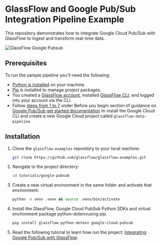 # GlassFlow and Google Pub/Sub Integration Pipeline Example

This repository demonstrates how to integrate Google Cloud Pub/Sub with GlassFlow to ingest and transform real-time data.

![GlassFlow Google Pubsub](/assets/GlassFlow%20Google%20Pubsub.png)

## Prerequisites

To run the sample pipeline you'll need the following:

- [Python is installed](https://www.python.org/downloads/) on your machine.
- [Pip](https://pip.pypa.io/en/stable/installation/) is installed to manage project packages.
- You created a [GlassFlow account](https://learn.glassflow.dev/docs/get-started/create-account#create-a-new-account), installed [GlassFlow CLI](https://learn.glassflow.dev/docs/get-started/glassflow-cli#installation), and logged into your account via the CLI.
- Follow [steps from 1 to 7](https://cloud.google.com/pubsub/docs/publish-receive-messages-client-library) under Before you begin section of guidance on [Google Pub/Sub get started documentation](https://cloud.google.com/pubsub/docs/publish-receive-messages-client-library) to install the Google Cloud CLI and create a new Google Cloud project called `glassflow-data-pipeline`.

## Installation

1. Clone the `glassflow-examples` repository to your local machine:
    
    ```bash
    git clone https://github.com/glassflow/glassflow-examples.git
    ```
    
2. Navigate to the project directory:
    
    ```bash
    cd tutorials/google-pubsub
    ```
3. Create a new virtual environment in the same folder and activate that environment:
    
    ```bash
    python -m venv .venv && source .venv/bin/activate
    ```

4. Install the GlassFlow, Google Cloud PubSub Python SDKs and virtual environment package python-dotenvusing pip.

    ```bash
    pip install glassflow python-dotenv google-cloud-pubsub
    ```

5. Read the following tutorial to learn how run the project: [Integrating Google Pub/Sub with GlassFlow](https://learn.glassflow.dev/docs/develop/tutorials/integrating-google-pub-sub-with-glassflow).
